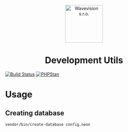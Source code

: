 <p align="center"><a href="https://github.com/wavevision"><img alt="Wavevision s.r.o." src="https://wavevision.com/images/wavevision-logo.png" width="120" /></a></p>
<h1 align="center">Development Utils</h1>

[![Build Status](https://travis-ci.org/wavevision/nette-tests.svg?branch=master)](https://travis-ci.org/wavevision/development-utils)
[![PHPStan](https://img.shields.io/badge/style-level%20max-brightgreen.svg?label=phpstan)](https://github.com/phpstan/phpstan)

# Usage

## Creating database
```
vendor/bin/create-database config.neon
```


